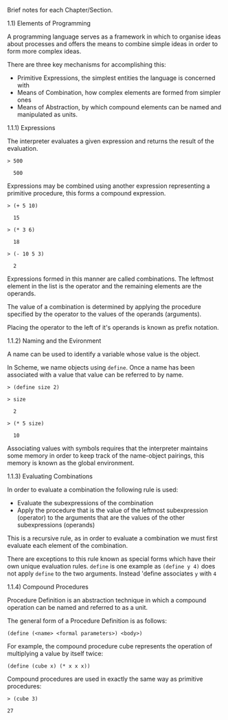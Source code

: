 
Brief notes for each Chapter/Section.

1.1) Elements of Programming

A programming language serves as a framework in which to organise ideas about processes 
and offers the means to combine simple ideas in order to form more complex ideas.

There are three key mechanisms for accomplishing this:
- Primitive Expressions, the simplest entities the language is concerned with
- Means of Combination, how complex elements are formed from simpler ones
- Means of Abstraction, by which compound elements can be named and manipulated as units.


1.1.1) Expressions

The interpreter evaluates a given expression and returns the result of the evaluation.

`> 500`

`  500`

Expressions may be combined using another expression representing a primitive procedure, this forms a compound expression.

`> (+ 5 10)`

`  15`

`> (* 3 6)`

`  18`
  
`> (- 10 5 3)`

`  2`

Expressions formed in this manner are called combinations.
The leftmost element in the list is the operator and the remaining elements are the operands.

The value of a combination is determined by applying the procedure specified by the operator to the 
values of the operands (arguments).

Placing the operator to the left of it's operands is known as prefix notation.

1.1.2) Naming and the Evironment

A name can be used to identify a variable whose value is the object.

In Scheme, we name objects using `define`.
Once a name has been associated with a value that value can be referred to by name.

`> (define size 2)`

`> size`

`  2`

`> (* 5 size)`

`  10`

Associating values with symbols requires that the interpreter maintains some memory in order to keep track of
the name-object pairings, this memory is known as the global environment.
 
1.1.3) Evaluating Combinations

In order to evaluate a combination the following rule is used:

  - Evaluate the subexpressions of the combination
  - Apply the procedure that is the value of the leftmost subexpression (operator)
    to the arguments that are the values of the other subexpressions (operands)
    
This is a recursive rule, as in order to evaluate a combination we must first evaluate each element of the combination.

There are exceptions to this rule known as special forms which have their own unique evaluation rules.
`define` is one example as `(define y 4)` does not apply `define` to the two arguments.
Instead 'define associates `y` with `4`


1.1.4) Compound Procedures

Procedure Definition is an abstraction technique in which a compound operation can be named and referred to as a unit.

The general form of a Procedure Definition is as follows:

`(define (<name> <formal parameters>) <body>)`

For example, the compound procedure cube represents the operation of multiplying a value by itself twice:

`(define (cube x) (* x x x))`

Compound procedures are used in exactly the same way as primitive procedures:

`> (cube 3)`

`27`
